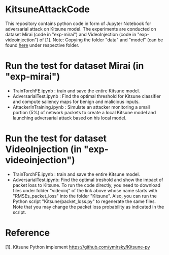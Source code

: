 # KitsuneAttackCode
This repository contains python code in form of Jupyter Notebook for adversarial attack on Kitsune model. The experiments are conducted on dataset Mirai (code in "exp-mirai") and VideoInjection (code in "exp-videoinjection") of \[1\].
Note: Copying the folder "data" and "model" (can be found [here](https://drive.google.com/drive/folders/1_GPJrO0drKq6qbL1GKi0ebOBu_g208tj?usp=sharing.) under respective folder.

# Run the test for dataset Mirai (in "exp-mirai")
  - TrainTorchFE.ipynb : train and save the entire Kitsune model.
  - AdversarialTest.ipynb : Find the optimal threshold for Kitsune classifier and compute saliency maps for benign and malicious inputs.
  - AttackerInTraining.ipynb : Simulate an attacker monitoring a small portion (5%) of network packets to create a local Kitsune model and launching adversarial attack based on his local model.
  
# Run the test for dataset VideoInjection (in "exp-videoinjection")
  - TrainTorchFE.ipynb : train and save the entire Kitsune model.
  - AdversarialTest.ipynb: Find the optimal treshold and show the impact of packet loss to Kitsune. To run the code directly, you need to download files under folder "videoinj" of the link above whose name starts with "RMSEs_packet_loss" into the folder "Kitsune". Also, you can run the Python script "Kitsune/packet_loss.py" to regenerate the same files. Note that you may change the packet loss probability as indicated in the script.


# Reference
[1]. Kitsune Python implement https://github.com/ymirsky/Kitsune-py
